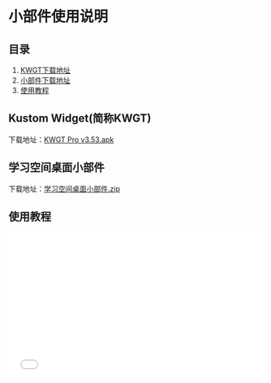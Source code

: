 # 小部件使用说明

## 目录

1. [KWGT下载地址](#download_kwgt)
2. [小部件下载地址](#download_widget)
3. [使用教程](#intro_vedio)


<a id="download_kwgt"></a>

## Kustom Widget(简称KWGT)

下载地址：[KWGT Pro v3.53.apk](https://wwa.lanzous.com/iPxn8ma8ceb)

<a id="download_widget"></a>

## 学习空间桌面小部件

下载地址：[学习空间桌面小部件.zip](https://wwa.lanzous.com/iqN63md8p1e)

<a id="intro_vedio"></a>

## 使用教程

<div style="width: 100%; padding-top: 56.25%; margin-top: -56.25%; position: relative; height: 0px; pointer-events: none;"><iframe src="//player.bilibili.com/player.html?bvid=BV1854y1h7JH&page=1" scrolling="no" border="0" frameborder="no" framespacing="0" allowfullscreen="true" style="position: absolute; height: 100%; width: 100%; pointer-events: auto;"> </iframe></div>
